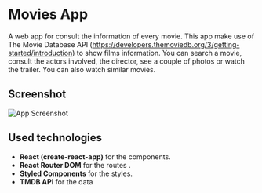 # Movies App

A web app for consult the information of every movie. This app make use of The Movie Database API (https://developers.themoviedb.org/3/getting-started/introduction) 
to show films information. You can search a movie, consult the actors involved, the director, see a couple of photos or watch the trailer. You can also watch similar movies.



## Screenshot

![App Screenshot](https://nachoramirez.github.io/movies/og.png)


## Used technologies

- **React (create-react-app)**  for the components.
- **React Router DOM** for the routes .
- **Styled Components** for the styles.
- **TMDB API** for the data

